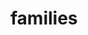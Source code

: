 # families
<!--summary: A family is a domestic group of people, or a number of domestic groups, typically affiliated by birth or marriage, or by comparable legal relationships including domestic partnership, adoption, and fostering. Members of the immediate family may include spouses, parents, brothers, sisters, sons, and daughters. Members of the extended family may include grandparents, aunts, uncles, cousins, nephews, nieces, and siblings-in-law. Sometimes these are also considered members of the immediate family, depending on an individual's specific relationship with them.-->